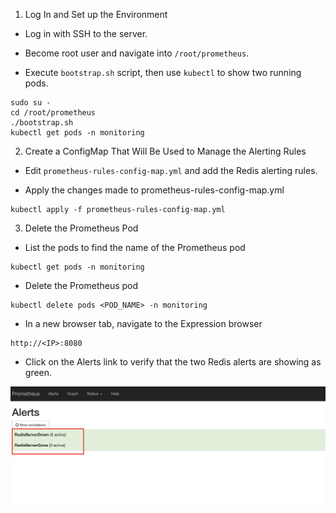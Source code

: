 1. Log In and Set up the Environment

* Log in with SSH to the server.

* Become root user and navigate into `/root/prometheus`. 

* Execute `bootstrap.sh` script, then use `kubectl` to show two running pods.
```
sudo su -
cd /root/prometheus
./bootstrap.sh
kubectl get pods -n monitoring
```

2. Create a ConfigMap That Will Be Used to Manage the Alerting Rules

* Edit `prometheus-rules-config-map.yml` and add the Redis alerting rules.

* Apply the changes made to prometheus-rules-config-map.yml
```
kubectl apply -f prometheus-rules-config-map.yml
```

3. Delete the Prometheus Pod

* List the pods to find the name of the Prometheus pod
```
kubectl get pods -n monitoring
```

* Delete the Prometheus pod
```
kubectl delete pods <POD_NAME> -n monitoring
```

* In a new browser tab, navigate to the Expression browser
```
http://<IP>:8080
```

* Click on the Alerts link to verify that the two Redis alerts are showing as green.

![](./img/1.png)